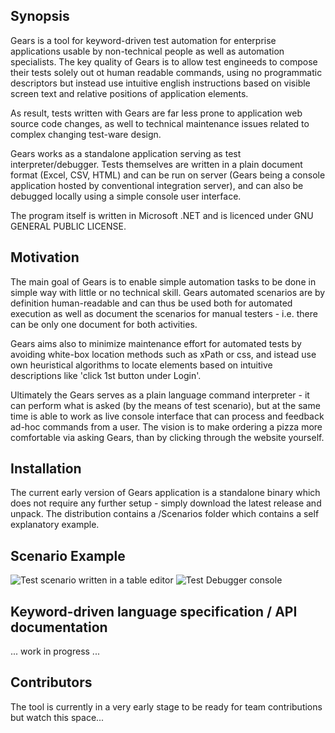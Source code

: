## Synopsis

Gears is a tool for keyword-driven test automation for enterprise applications usable by non-technical people as well as automation specialists. The key quality of Gears is to allow test engineeds to compose their tests solely out ot human readable commands, using no programmatic descriptors but instead use intuitive english instructions based on visible screen text and relative positions of application elements.

As result, tests written with Gears are far less prone to application web source code changes, as well to technical maintenance issues related to complex changing test-ware design.

Gears works as a standalone application serving as test interpreter/debugger. Tests themselves are written in a plain document format (Excel, CSV, HTML) and can be run on server (Gears being a console application hosted by conventional integration server), and can also be debugged locally using a simple console user interface.

The program itself is written in Microsoft .NET and is licenced under GNU GENERAL PUBLIC LICENSE.

## Motivation

The main goal of Gears is to enable simple automation tasks to be done in simple way with little or no technical skill. Gears automated scenarios are by definition human-readable and can thus be used both for automated execution as well as document the scenarios for manual testers - i.e. there can be only one document for both activities.

Gears aims also to minimize maintenance effort for automated tests by avoiding white-box location methods such as xPath or css, and istead use own heuristical algorithms to locate elements based on intuitive descriptions like 'click 1st button under Login'. 

Ultimately the Gears serves as a plain language command interpreter - it can perform what is asked (by the means of test scenario), but at the same time is able to work as live console interface that can process and feedback ad-hoc commands from a user. The vision is to make ordering a pizza more comfortable via asking Gears, than by clicking through the website yourself.

## Installation

The current early version of Gears application is a standalone binary which does not require any further setup - simply download the latest release and unpack. The distribution contains a /Scenarios folder which contains a self explanatory example.

## Scenario Example

![Test scenario written in a table editor](Doc/TestSample.png)
![Test Debugger console](Doc/ConsoleSample.png)

## Keyword-driven language specification / API documentation

... work in progress ...

## Contributors

The tool is currently in a very early stage to be ready for team contributions but watch this space...
